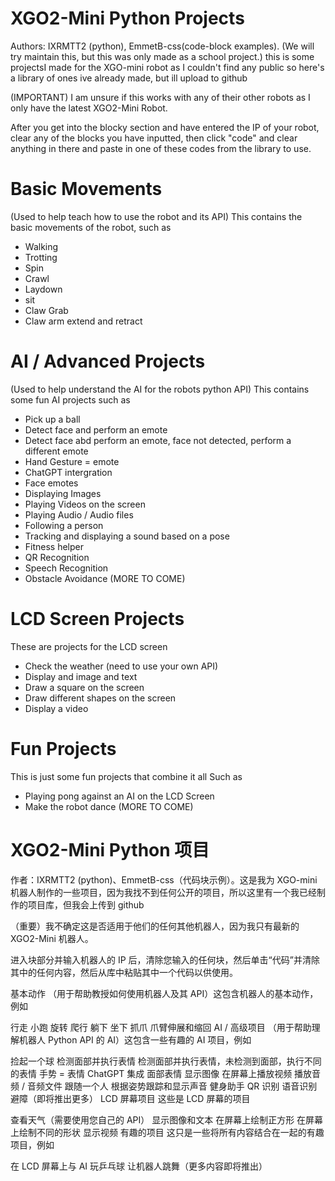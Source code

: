 # XGO2-Mini Python Projects
Authors: IXRMTT2 (python), EmmetB-css(code-block examples).
(We will try maintain this, but this was only made as a school project.)
this is some projectsI made for the XGO-mini robot as I couldn't find any public so here's a library of ones ive already made, but ill upload to github

(IMPORTANT) I am unsure if this works with any of their other robots as I only have the latest XGO2-Mini Robot.

After you get into the blocky section and have entered the IP of your robot, clear any of the blocks you have inputted, then click "code" and clear anything in there and paste in one of these codes from the library to use.


# Basic Movements
(Used to help teach how to use the robot and its API)
This contains the basic movements of the robot, such as
- Walking
- Trotting
- Spin
- Crawl
- Laydown
- sit
- Claw Grab
- Claw arm extend and retract

# AI / Advanced Projects
(Used to help understand the AI for the robots python API)
This contains some fun AI projects such as
- Pick up a ball
- Detect face and perform an emote
- Detect face abd perform an emote, face not detected, perform a different emote
- Hand Gesture = emote
- ChatGPT intergration
- Face emotes
- Displaying Images
- Playing Videos on the screen
- Playing Audio / Audio files
- Following a person
- Tracking and displaying a sound based on a pose
- Fitness helper
- QR Recognition
- Speech Recognition
- Obstacle Avoidance
(MORE TO COME)

# LCD Screen Projects
These are projects for the LCD screen
- Check the weather (need to use your own API)
- Display and image and text
- Draw a square on the screen
- Draw different shapes on the screen
- Display a video

# Fun Projects
This is just some fun projects that combine it all
Such as
- Playing pong against an AI on the LCD Screen
- Make the robot dance 
(MORE TO COME)

# XGO2-Mini Python 项目
作者：IXRMTT2 (python)、EmmetB-css（代码块示例）。这是我为 XGO-mini 机器人制作的一些项目，因为我找不到任何公开的项目，所以这里有一个我已经制作的项目库，但我会上传到 github

（重要）我不确定这是否适用于他们的任何其他机器人，因为我只有最新的 XGO2-Mini 机器人。

进入块部分并输入机器人的 IP 后，清除您输入的任何块，然后单击“代码”并清除其中的任何内容，然后从库中粘贴其中一个代码以供使用。

基本动作
（用于帮助教授如何使用机器人及其 API）这包含机器人的基本动作，例如

行走
小跑
旋转
爬行
躺下
坐下
抓爪
爪臂伸展和缩回
AI / 高级项目
（用于帮助理解机器人 Python API 的 AI）这包含一些有趣的 AI 项目，例如

捡起一个球
检测面部并执行表情
检测面部并执行表情，未检测到面部，执行不同的表情
手势 = 表情
ChatGPT 集成
面部表情
显示图像
在屏幕上播放视频
播放音频 / 音频文件
跟随一个人
根据姿势跟踪和显示声音
健身助手
QR 识别
语音识别
避障（即将推出更多）
LCD 屏幕项目
这些是 LCD 屏幕的项目

查看天气（需要使用您自己的 API）
显示图像和文本
在屏幕上绘制正方形
在屏幕上绘制不同的形状
显示视频
有趣的项目
这只是一些将所有内容结合在一起的有趣项目，例如

在 LCD 屏幕上与 AI 玩乒乓球
让机器人跳舞（更多内容即将推出）


